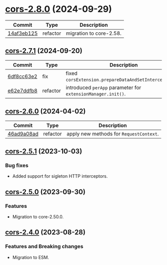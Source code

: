 <a name="cors-2.8.0"></a>
# [cors-2.8.0](https://github.com/ditsmod/ditsmod/releases/tag/cors-2.8.0) (2024-09-29)

| Commit | Type | Description |
| -- | -- | -- |
| [14af3eb125](https://github.com/ditsmod/ditsmod/commit/14af3eb1256df917acf) | refactor | migration to core-2.58. |

<a name="cors-2.7.1"></a>
## [cors-2.7.1](https://github.com/ditsmod/ditsmod/releases/tag/cors-2.7.1) (2024-09-20)

| Commit | Type | Description |
| -- | -- | -- |
| [6df8cc63e2](https://github.com/ditsmod/ditsmod/commit/6df8cc63e2f5857) | fix | fixed `corsExtension.prepareDataAndSetInterceptors()`. |
| [e62e7ddfb8](https://github.com/ditsmod/ditsmod/commit/e62e7ddfb8c690) | refactor | introduced `perApp` parameter for `extensionManager.init()`. |

<a name="cors-2.6.0"></a>
## [cors-2.6.0](https://github.com/ditsmod/ditsmod/releases/tag/cors-2.6.0) (2024-04-02)

| Commit | Type | Description |
| -- | -- | -- |
| [46ad9a08ad](https://github.com/ditsmod/ditsmod/commit/46ad9a08ad47176fc4886186b14ea656c019fea4) | refactor | apply new methods for `RequestContext`. |

<a name="cors-2.5.1"></a>
## [cors-2.5.1](https://github.com/ditsmod/ditsmod/releases/tag/cors-2.5.1) (2023-10-03)

### Bug fixes

- Added support for sigleton HTTP interceptors.

<a name="cors-2.5.0"></a>
## [cors-2.5.0](https://github.com/ditsmod/ditsmod/releases/tag/cors-2.5.0) (2023-09-30)

### Features

- Migration to core-2.50.0.

<a name="cors-2.4.0"></a>
## [cors-2.4.0](https://github.com/ditsmod/ditsmod/releases/tag/cors-2.4.0) (2023-08-28)

### Features and Breaking changes

- Migration to ESM.
